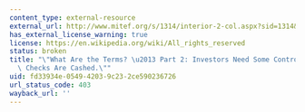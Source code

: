 ```yaml
---
content_type: external-resource
external_url: http://www.mitef.org/s/1314/interior-2-col.aspx?sid=1314&gid=5&pgid=5805
has_external_license_warning: true
license: https://en.wikipedia.org/wiki/All_rights_reserved
status: broken
title: "\"What Are the Terms? \u2013 Part 2: Investors Need Some Control After Their\
  \ Checks Are Cashed.\""
uid: fd33934e-0549-4203-9c23-2ce590236726
url_status_code: 403
wayback_url: ''
---
```

